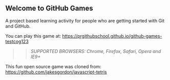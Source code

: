 ## Welcome to GitHub Games

A project based learning activity for people who are getting started with Git and GitHub.

You can play this game at: https://prgithubschool.github.io/github-games-testcog123

>> _*SUPPORTED BROWSERS*: Chrome, Firefox, Safari, Opera and IE9+_

This fun open source game was cloned from: https://github.com/jakesgordon/javascript-tetris
